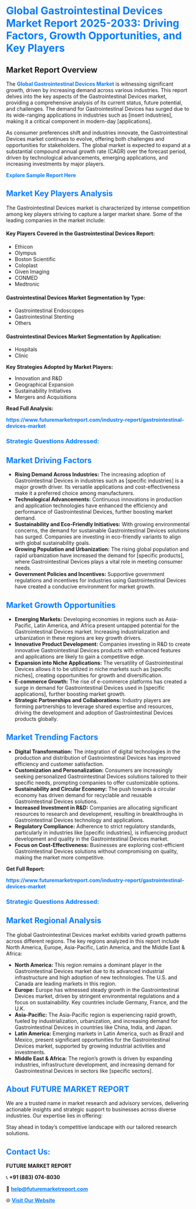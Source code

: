 <h1 style="color: #007BFF;">Global Gastrointestinal Devices Market Report 2025-2033: Driving Factors, Growth Opportunities, and Key Players</h1>

<section id="overview">
<h2>Market Report Overview</h2>
<p>The <a href="https://www.futuremarketreport.com/industry-report/gastrointestinal-devices-market" style="color: #007BFF; text-decoration: none;"><strong>Global Gastrointestinal Devices Market</strong></a> is witnessing significant growth, driven by increasing demand across various industries. This report delves into the key aspects of the Gastrointestinal Devices market, providing a comprehensive analysis of its current status, future potential, and challenges. The demand for Gastrointestinal Devices has surged due to its wide-ranging applications in industries such as [insert industries], making it a critical component in modern-day [applications].</p>
<p>As consumer preferences shift and industries innovate, the Gastrointestinal Devices market continues to evolve, offering both challenges and opportunities for stakeholders. The global market is expected to expand at a substantial compound annual growth rate (CAGR) over the forecast period, driven by technological advancements, emerging applications, and increasing investments by major players.</p>
</section>

<section id="overview">
<p><a href="https://www.futuremarketreport.com/request-sample/reportId=55879" style="color: #007BFF; text-decoration: none;"><strong>Explore Sample Report Here</strong></a></p>
</section>

<section id="key-players">
<h2 style="color: #007BFF;">Market Key Players Analysis</h2>
<p>The Gastrointestinal Devices market is characterized by intense competition among key players striving to capture a larger market share. Some of the leading companies in the market include:</p>
<h4>Key Players Covered in the Gastrointestinal Devices Report:</h4>
<ul><li>Ethicon</li><li>Olympus</li><li>Boston Scientific</li><li>Coloplast</li><li>Given Imaging</li><li>CONMED</li><li>Medtronic</li></ul>
<h4>Gastrointestinal Devices Market Segmentation by Type:</h4>
<ul><li>Gastrointestinal Endoscopes</li><li>Gastrointestinal Stenting</li><li>Others</li></ul>

<h4>Gastrointestinal Devices Market Segmentation by Application:</h4>
<ul><li>Hospitals</li><li>Clinic</li></ul>
<p><strong>Key Strategies Adopted by Market Players:</strong></p>
<ul>
<li>Innovation and R&D</li>
<li>Geographical Expansion</li>
<li>Sustainability Initiatives</li>
<li>Mergers and Acquisitions</li>
</ul>
</section>

<section>
<p><strong>Read Full Analysis: </strong></p><a href="https://www.futuremarketreport.com/industry-report/gastrointestinal-devices-market" style="color: #007BFF; text-decoration: none;"><strong>https://www.futuremarketreport.com/industry-report/gastrointestinal-devices-market</strong></a>
<h3 style="color: #007BFF;">Strategic Questions Addressed:</h3>
</section>

<section id="driving-factors">
<h2 style="color: #007BFF;">Market Driving Factors</h2>
<ul>
<li><strong>Rising Demand Across Industries:</strong> The increasing adoption of Gastrointestinal Devices in industries such as [specific industries] is a major growth driver. Its versatile applications and cost-effectiveness make it a preferred choice among manufacturers.</li>
<li><strong>Technological Advancements:</strong> Continuous innovations in production and application technologies have enhanced the efficiency and performance of Gastrointestinal Devices, further boosting market demand.</li>
<li><strong>Sustainability and Eco-Friendly Initiatives:</strong> With growing environmental concerns, the demand for sustainable Gastrointestinal Devices solutions has surged. Companies are investing in eco-friendly variants to align with global sustainability goals.</li>
<li><strong>Growing Population and Urbanization:</strong> The rising global population and rapid urbanization have increased the demand for [specific products], where Gastrointestinal Devices plays a vital role in meeting consumer needs.</li>
<li><strong>Government Policies and Incentives:</strong> Supportive government regulations and incentives for industries using Gastrointestinal Devices have created a conducive environment for market growth.</li>
</ul>
</section>

<section id="growth-opportunities">
<h2 style="color: #007BFF;">Market Growth Opportunities</h2>
<ul>
<li><strong>Emerging Markets:</strong> Developing economies in regions such as Asia-Pacific, Latin America, and Africa present untapped potential for the Gastrointestinal Devices market. Increasing industrialization and urbanization in these regions are key growth drivers.</li>
<li><strong>Innovative Product Development:</strong> Companies investing in R&D to create innovative Gastrointestinal Devices products with enhanced features and applications are likely to gain a competitive edge.</li>
<li><strong>Expansion into Niche Applications:</strong> The versatility of Gastrointestinal Devices allows it to be utilized in niche markets such as [specific niches], creating opportunities for growth and diversification.</li>
<li><strong>E-commerce Growth:</strong> The rise of e-commerce platforms has created a surge in demand for Gastrointestinal Devices used in [specific applications], further boosting market growth.</li>
<li><strong>Strategic Partnerships and Collaborations:</strong> Industry players are forming partnerships to leverage shared expertise and resources, driving the development and adoption of Gastrointestinal Devices products globally.</li>
</ul>
</section>

<section id="trending-factors">
<h2 style="color: #007BFF;">Market Trending Factors</h2>
<ul>
<li><strong>Digital Transformation:</strong> The integration of digital technologies in the production and distribution of Gastrointestinal Devices has improved efficiency and customer satisfaction.</li>
<li><strong>Customization and Personalization:</strong> Consumers are increasingly seeking personalized Gastrointestinal Devices solutions tailored to their specific needs, prompting companies to offer customizable options.</li>
<li><strong>Sustainability and Circular Economy:</strong> The push towards a circular economy has driven demand for recyclable and reusable Gastrointestinal Devices solutions.</li>
<li><strong>Increased Investment in R&D:</strong> Companies are allocating significant resources to research and development, resulting in breakthroughs in Gastrointestinal Devices technology and applications.</li>
<li><strong>Regulatory Compliance:</strong> Adherence to strict regulatory standards, particularly in industries like [specific industries], is influencing product development and quality in the Gastrointestinal Devices market.</li>
<li><strong>Focus on Cost-Effectiveness:</strong> Businesses are exploring cost-efficient Gastrointestinal Devices solutions without compromising on quality, making the market more competitive.</li>
</ul>
</section>

<section>
<p><strong>Get Full Report: </strong></p><a href="https://www.futuremarketreport.com/industry-report/gastrointestinal-devices-market" style="color: #007BFF; text-decoration: none;"><strong>https://www.futuremarketreport.com/industry-report/gastrointestinal-devices-market</strong></a>
<h3 style="color: #007BFF;">Strategic Questions Addressed:</h3>
</section>


<section id="regional-analysis">
<h2 style="color: #007BFF;">Market Regional Analysis</h2>
<p>The global Gastrointestinal Devices market exhibits varied growth patterns across different regions. The key regions analyzed in this report include North America, Europe, Asia-Pacific, Latin America, and the Middle East & Africa:</p>
<ul>
<li><strong>North America:</strong> This region remains a dominant player in the Gastrointestinal Devices market due to its advanced industrial infrastructure and high adoption of new technologies. The U.S. and Canada are leading markets in this region.</li>
<li><strong>Europe:</strong> Europe has witnessed steady growth in the Gastrointestinal Devices market, driven by stringent environmental regulations and a focus on sustainability. Key countries include Germany, France, and the U.K.</li>
<li><strong>Asia-Pacific:</strong> The Asia-Pacific region is experiencing rapid growth, fueled by industrialization, urbanization, and increasing demand for Gastrointestinal Devices in countries like China, India, and Japan.</li>
<li><strong>Latin America:</strong> Emerging markets in Latin America, such as Brazil and Mexico, present significant opportunities for the Gastrointestinal Devices market, supported by growing industrial activities and investments.</li>
<li><strong>Middle East & Africa:</strong> The region’s growth is driven by expanding industries, infrastructure development, and increasing demand for Gastrointestinal Devices in sectors like [specific sectors].</li>
</ul>
</section>

<footer>
<h2 style="color: #007BFF;">About FUTURE MARKET REPORT</h2>
<p>We are a trusted name in market research and advisory services, delivering actionable insights and strategic support to businesses across diverse industries. Our expertise lies in offering:</p>

<p>Stay ahead in today’s competitive landscape with our tailored research solutions.</p>

<h2 style="color: #007BFF;">Contact Us:</h2>
<p><strong>FUTURE MARKET REPORT</strong></p>
<p>📞 <strong>+91 (883) 074-8030</strong></p>
<p>📧 <strong><a href="mailto:help@futuremarketreport.com" style="color: #007BFF;">help@futuremarketreport.com</a></strong></p>
<p>🌐 <strong><a href="https://www.futuremarketreport.com/" style="color: #007BFF;">Visit Our Website</a></strong></p>
</footer>